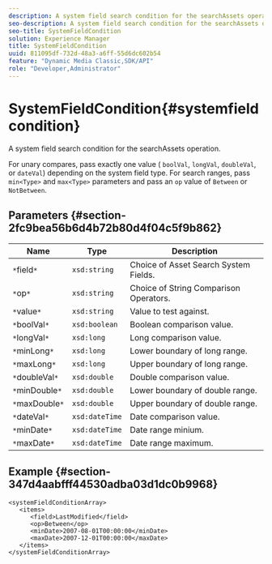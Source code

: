 ```yaml
---
description: A system field search condition for the searchAssets operation.
seo-description: A system field search condition for the searchAssets operation.
seo-title: SystemFieldCondition
solution: Experience Manager
title: SystemFieldCondition
uuid: 811095df-732d-48a3-a6ff-55d6dc602b54
feature: "Dynamic Media Classic,SDK/API"
role: "Developer,Administrator"
---
```


# SystemFieldCondition{#systemfieldcondition}

A system field search condition for the searchAssets operation.

 For unary compares, pass exactly one value ( `boolVal`, `longVal`, `doubleVal`, or `dateVal`) depending on the system field type. For search ranges, pass `min<Type>` and `max<Type>` parameters and pass an `op` value of `Between` or `NotBetween`. 

## Parameters {#section-2fc9bea56b6d4b72b80d4f04c5f9b862}

|  Name  | Type  | Description  |
|---|---|---|
|  `*`field`*`  | `xsd:string`  | Choice of Asset Search System Fields.  |
|  `*`op`*`  | `xsd:string`  | Choice of String Comparison Operators.  |
|  `*`value`*`  | `xsd:string`  | Value to test against.  |
|  `*`boolVal`*`  | `xsd:boolean`  | Boolean comparison value.  |
|  `*`longVal`*`  | `xsd:long`  | Long comparison value.  |
|  `*`minLong`*`  | `xsd:long`  | Lower boundary of long range.  |
|  `*`maxLong`*`  | `xsd:long`  | Upper boundary of long range.  |
|  `*`doubleVal`*`  | `xsd:double`  | Double comparison value.  |
|  `*`minDouble`*`  | `xsd:double`  | Lower boundary of double range.  |
|  `*`maxDouble`*`  | `xsd:double`  | Upper boundary of double range.  |
|  `*`dateVal`*`  | `xsd:dateTime`  | Date comparison value.  |
|  `*`minDate`*`  | `xsd:dateTime`  | Date range minium.  |
|  `*`maxDate`*`  | `xsd:dateTime`  | Date range maximum.  |

## Example {#section-347d4aabfff44530adba03d1dc0b9968}

```
<systemFieldConditionArray>
   <items>
      <field>LastModified</field>
      <op>Between</op>
      <minDate>2007-08-01T00:00:00</minDate>
      <maxDate>2007-12-01T00:00:00</maxDate>
   </items>
</systemFieldConditionArray>
```

